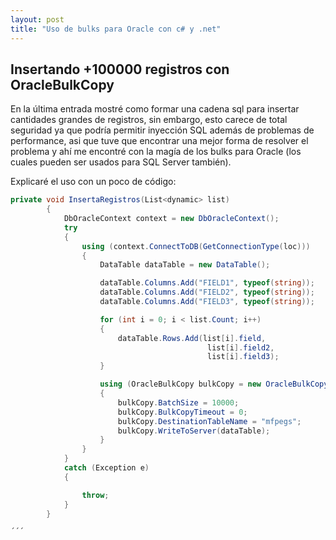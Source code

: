 ```yaml
---
layout: post
title: "Uso de bulks para Oracle con c# y .net"
---
```


## Insertando +100000 registros con OracleBulkCopy

En la última entrada mostré como formar una cadena sql para insertar cantidades grandes de registros, sin embargo, esto carece de total seguridad ya que podría permitir inyección SQL además de problemas de performance, asi que tuve que encontrar una mejor forma de resolver el problema y ahí me encontré con la magía de los bulks para Oracle (los cuales pueden ser usados para SQL Server también).

Explicaré el uso con un poco de código:

```c#
private void InsertaRegistros(List<dynamic> list)
        {
            DbOracleContext context = new DbOracleContext();
            try
            {
                using (context.ConnectToDB(GetConnectionType(loc)))
                {
                    DataTable dataTable = new DataTable();

                    dataTable.Columns.Add("FIELD1", typeof(string));
                    dataTable.Columns.Add("FIELD2", typeof(string));
                    dataTable.Columns.Add("FIELD3", typeof(string));

                    for (int i = 0; i < list.Count; i++)
                    {
                        dataTable.Rows.Add(list[i].field,
                                            list[i].field2,
                                            list[i].field3);
                    }

                    using (OracleBulkCopy bulkCopy = new OracleBulkCopy(context.ConnectToDB(GetConnectionType(loc)), OracleBulkCopyOptions.UseInternalTransaction))
                    {
                        bulkCopy.BatchSize = 10000;
                        bulkCopy.BulkCopyTimeout = 0;
                        bulkCopy.DestinationTableName = "mfpegs";
                        bulkCopy.WriteToServer(dataTable);
                    }
                }
            }
            catch (Exception e)
            {

                throw;
            }
        }

´´´